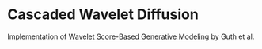 # Cascaded Wavelet Diffusion

Implementation of [Wavelet Score-Based Generative Modeling](https://openreview.net/pdf?id=xZmjH3Pm2BK) by Guth et al.
